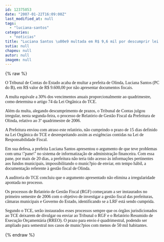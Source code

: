 ```yaml
---
id: 12375853
date: "2007-01-22T16:09:00Z"
last_modified_at: null
tags:
  - "luciana-santos"
categories:
  - "noticias"
title: "Luciana Santos \u00e9 multada em R$ 9,6 mil por descumprir lei fiscal em Olinda"
sutia: null
chapeu: null
autor: null
imagem: null
---
```

{% raw %}
<p><P><FONT face=Verdana>O Tribunal de Contas do Estado acaba de multar a prefeita de Olinda, Luciana Santos (PC do B), em R$ valor de R$ 9.600,00 por não apresentar documentos fiscais.</FONT></P></p>
<p><P><FONT face=Verdana>A multa equivale a 30% dos vencimentos anuais proporcionalmente ao quadrimestre, como determina o artigo 74 da Lei Orgânica do TCE. </FONT></P></p>
<p><P><FONT face=Verdana>Além da multa, alegando descumprimento de prazos, o Tribunal de Contas julgou irregular, nesta segunda-feira, o processo de Relatório de Gestão Fiscal da Prefeitura de Olinda, relativo ao 3º quadrimestre de 2006.</FONT></P></p>
<p><P><FONT face=Verdana>A Prefeitura enviou com atraso este relatório, não cumprindo o prazo de 15 dias definido na Lei Orgânica do TCE e desrespeitando assim as exigências contidas na Lei de Responsabilidade Fiscal. </FONT></P></p>
<p><P><FONT face=Verdana>Em sua defesa, a prefeita Luciana Santos apresentou o argumento de que teve problemas com uma \"pane\" no sistema de informatização de administração financeira. Com essa pane, por mais de 20 dias, a prefeitura não teria tido acesso às informações pertinentes aos fundos municipais, impossibilitando o munic?pio de enviar, em tempo hábil, a documentação referente à gestão fiscal de Olinda. </FONT></P></p>
<p><P><FONT face=Verdana>A auditoria do TCE concluiu que o argumento apresentado não elimina a irregularidade apontada no processo.&nbsp; </FONT></P></p>
<p><P><FONT face=Verdana>Os processos de Relatório de Gestão Fiscal (RGF) começaram a ser instaurados no primeiro semestre de 2006 com o objetivo de investigar a gestão fiscal das prefeituras, câmaras municipais e Governo do Estado, identificando se a LRF está sendo cumprida. </FONT></P></p>
<p><P><FONT face=Verdana>Segundo o TCE, serão instaurados esses processos sempre que os órgãos jurisdicionados ao TCE deixarem de divulgar ou enviar ao Tribunal o RGF e o Relatório Resumido de Execução Orçamentária (RREO). O prazo para envio é quadrimestral, podendo ser ampliado para semestral nos casos de munic?pios com menos de 50 mil habitantes.</FONT></P> </p>
{% endraw %}